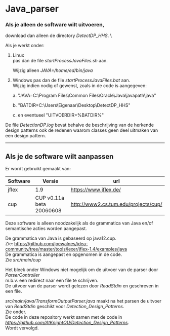 # Java_parser

### Als je alleen de software wilt uitvoeren,
download dan alleen de directory 
*DetectDP_HHS*.
\

Als je werkt onder:
1. Linux   
   pas dan de file *startProcessJavaFiles.sh* aan.
   
   Wijzig alleen  *JAVA=/home/ed/bin/java*
2. Windows
   pas dan de file *startProcessJavaFiles.bat* aan.
   \
   Wijzig indien nodig of gewenst, zoals in de code is aangegeven:
   
   a. "JAVA=C:\Program Files\Common Files\Oracle\Java\javapath\java"
   
   b. "BATDIR=C:\Users\Eigenaar\Desktop\DetectDP_HHS"
   
   c. en eventueel "UITVOERDIR=%BATDIR%"
   
De file *DetectionDP.log* bevat behalve de beschrijving van de herkende design patterns
ook de redenen waarom classes geen deel uitmaken van een design pattern.

***


## Als je de software wilt aanpassen


Er wordt gebruikt gemaakt van:

| Software | Versie | url                                                   |
|----------|--------|-------------------------------------------------------|
| jflex    | 1.9    |https://www.jflex.de/                                  |
| cup      |CUP v0.11a beta 20060608 | http://www2.cs.tum.edu/projects/cup/ |


Deze software is alleen noodzakelijk als de grammatica van Java en/of semantische acties worden aangepast.

De grammatica van Java is gebaseerd op java12.cup.                                  
Zie: https://github.com/joewalnes/idea-community/tree/master/tools/lexer/jflex-1.4/examples/java
\
De grammatica is aangepast en opgenomen in de code.
\
Zie *src/main/cup*

Het bleek onder Windows niet mogelijk om de uitvoer van de parser door *ParserController* 
\
m.b.v. een redirect naar een file te schrijven.
\
De uitvoer van de parser wordt gelezen door *ReadStdin* en geschreven in een file.

*src/main/java/TransformOutputParser.java* maakt na het parsen de uitvoer van *ReadStdin*
geschikt voor *Detection_Design_Patterns*. 
\
Zie onder.
\
De code in deze repository werkt samen met de code in 
\
*https://github.com/AtKnightOU/Detection_Design_Patterns*.
\
Wordt vervolgd.
